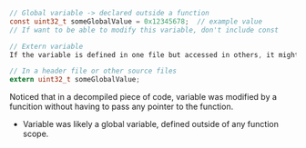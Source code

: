 ```c
// Global variable -> declared outside a function
const uint32_t someGlobalValue = 0x12345678;  // example value
// If want to be able to modify this variable, don't include const

// Extern variable
If the variable is defined in one file but accessed in others, it might be declared as:

// In a header file or other source files
extern uint32_t someGlobalValue;

```

Noticed that in a decompiled piece of code, variable was modified by a funcition without having to pass any pointer to the function.
- Variable was likely a global variable, defined outside of any function scope.